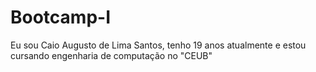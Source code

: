 # Bootcamp-I

Eu sou Caio Augusto de Lima Santos, tenho 19 anos atualmente e estou cursando engenharia de computação no "CEUB"
